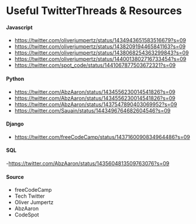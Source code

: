 # Useful TwitterThreads & Resources
#### Javascript 
- https://twitter.com/oliverjumpertz/status/1434943651583516679?s=09
- https://twitter.com/oliverjumpertz/status/1438209194465841163?s=09
- https://twitter.com/oliverjumpertz/status/1438068254363299843?s=09
- https://twitter.com/oliverjumpertz/status/1440013802716733454?s=09
- https://twitter.com/spot_code/status/1441067877503672321?s=09


#### Python
- https://twitter.com/AbzAaron/status/1434556230014541826?s=09
- https://twitter.com/AbzAaron/status/1434556230014541826?s=09
- https://twitter.com/AbzAaron/status/1437547890403069952?s=09
- https://twitter.com/Sauain/status/1443496764682604546?s=09


#### Django
- https://twitter.com/freeCodeCamp/status/1437160090834964486?s=09


#### SQL
-https://twitter.com/AbzAaron/status/1435604813509763076?s=09



#### Source
- freeCodeCamp
- Tech Twitter
- Oliver Jumpertz
- AbzAaron
- CodeSpot
